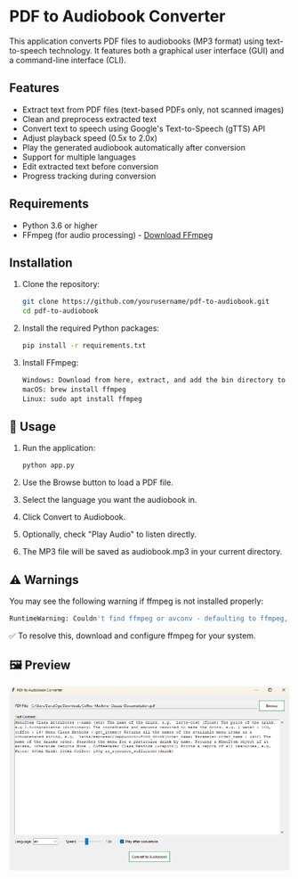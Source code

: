 # PDF to Audiobook Converter

This application converts PDF files to audiobooks (MP3 format) using text-to-speech technology. It features both a graphical user interface (GUI) and a command-line interface (CLI).

## Features

- Extract text from PDF files (text-based PDFs only, not scanned images)
- Clean and preprocess extracted text
- Convert text to speech using Google's Text-to-Speech (gTTS) API
- Adjust playback speed (0.5x to 2.0x)
- Play the generated audiobook automatically after conversion
- Support for multiple languages
- Edit extracted text before conversion
- Progress tracking during conversion

## Requirements

- Python 3.6 or higher
- FFmpeg (for audio processing) - [Download FFmpeg](https://ffmpeg.org/download.html)

## Installation

1. Clone the repository:
   ```bash
   git clone https://github.com/yourusername/pdf-to-audiobook.git
   cd pdf-to-audiobook
   ```
2. Install the required Python packages:
   ```bash
   pip install -r requirements.txt
   ```
3. Install FFmpeg:
   ```bash
   Windows: Download from here, extract, and add the bin directory to your system PATH.
   macOS: brew install ffmpeg
   Linux: sudo apt install ffmpeg
   ```

## 📂 Usage

1. Run the application:
   ```bash
   python app.py
   ```
2. Use the Browse button to load a PDF file.

3. Select the language you want the audiobook in.

4. Click Convert to Audiobook.

5. Optionally, check "Play Audio" to listen directly.

6. The MP3 file will be saved as audiobook.mp3 in your current directory.

## ⚠️ Warnings

You may see the following warning if ffmpeg is not installed properly:
```bash
RuntimeWarning: Couldn't find ffmpeg or avconv - defaulting to ffmpeg, but may not work
```
✅ To resolve this, download and configure ffmpeg for your system.

## 🖼️ Preview

![Application Screenshot](screenshot.png)